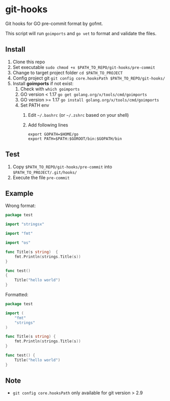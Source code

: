 # git-hooks

Git hooks for GO pre-commit format by gofmt.

This script will run `goimports` and `go vet` to format and validate the files.

## Install

1. Clone this repo
2. Set executable `sudo chmod +x $PATH_TO_REPO/git-hooks/pre-commit`
3. Change to target project folder `cd $PATH_TO_PROJECT`
4. Config project git `git config core.hooksPath $PATH_TO_REPO/git-hooks/`
5. Install **goimports** if not exist:
   1. Check with `which goimports`
   2. GO version < 1.17 `go get golang.org/x/tools/cmd/goimports`
   3. GO version >= 1.17 `go install golang.org/x/tools/cmd/goimports`
   4. Set PATH env
      1. Edit `~/.bashrc` (or `~/.zshrc` based on your shell)
      2. Add following lines

            ```shell
            export GOPATH=$HOME/go
            export PATH=$PATH:$GOROOT/bin:$GOPATH/bin
            ```

## Test

1. Copy `$PATH_TO_REPO/git-hooks/pre-commit` into `$PATH_TO_PROJECT/.git/hooks/`
2. Execute the file `pre-commit`

## Example

Wrong format:

```go
package test

import "stringsx"

import "fmt"

import "os"

func Title(s string)  {
    fmt.Println(strings.Title(s))
}

func test() 
{
    Title("hello world")
}
```

Formatted:

```go
package test

import (
	"fmt"
	"strings"
)

func Title(s string) {
	fmt.Println(strings.Title(s))
}

func test() {
	Title("hello world")
}
```

## Note

- `git config core.hooksPath` only available for git version > 2.9
